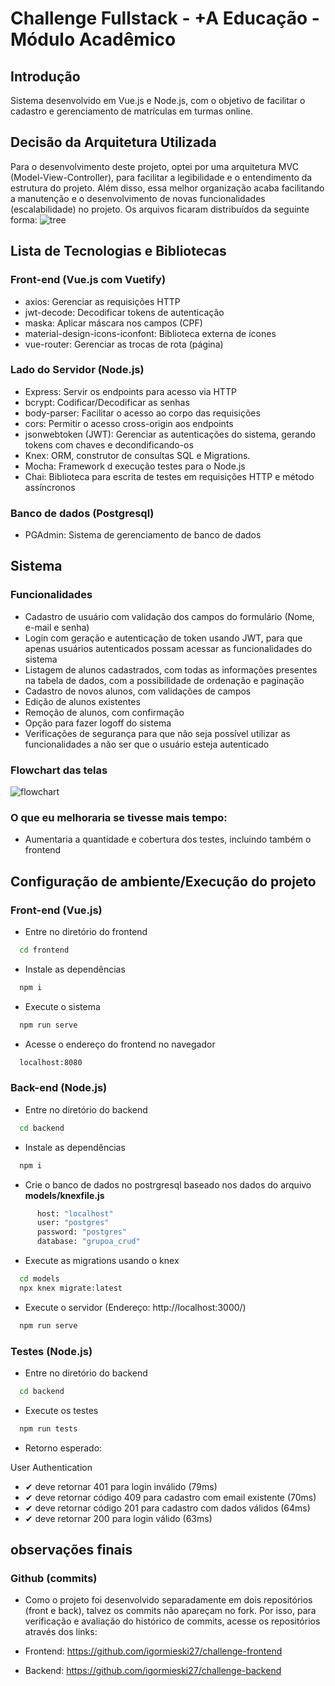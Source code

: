 # Challenge Fullstack - +A Educação - Módulo Acadêmico

## Introdução

Sistema desenvolvido em Vue.js e Node.js, com o objetivo de facilitar o cadastro e gerenciamento de matrículas em turmas online.

## Decisão da Arquitetura Utilizada

Para o desenvolvimento deste projeto, optei por uma arquitetura MVC (Model-View-Controller), para facilitar a legibilidade e o entendimento da estrutura do projeto. Além disso, essa melhor organização acaba facilitando a manutenção e o desenvolvimento de novas funcionalidades (escalabilidade) no projeto.
Os arquivos ficaram distribuídos da seguinte forma:
![tree](https://github.com/igormieski27/challenge-full-stack-web/assets/108681204/068061a4-872b-4166-9e91-182c865c7be1)

## Lista de Tecnologias e Bibliotecas

### Front-end (Vue.js com Vuetify)

- axios: Gerenciar as requisições HTTP
- jwt-decode: Decodificar tokens de autenticação
- maska: Aplicar máscara nos campos (CPF)
- material-design-icons-iconfont: Biblioteca externa de ícones
- vue-router: Gerenciar as trocas de rota (página)

### Lado do Servidor (Node.js)

- Express: Servir os endpoints para acesso via HTTP
- bcrypt: Codificar/Decodificar as senhas
- body-parser: Facilitar o acesso ao corpo das requisições
- cors: Permitir o acesso cross-origin aos endpoints
- jsonwebtoken (JWT): Gerenciar as autenticações do sistema, gerando tokens com chaves e decondificando-os
- Knex: ORM, construtor de consultas SQL e Migrations.
- Mocha: Framework d execução testes para o Node.js
- Chai: Biblioteca para escrita de testes em requisições HTTP e método assíncronos

### Banco de dados (Postgresql)

- PGAdmin: Sistema de gerenciamento de banco de dados

## Sistema

### Funcionalidades

- Cadastro de usuário com validação dos campos do formulário (Nome, e-mail e senha)
- Login com geração e autenticação de token usando JWT, para que apenas usuários autenticados possam acessar as funcionalidades do sistema
- Listagem de alunos cadastrados, com todas as informações presentes na tabela de dados, com a possibilidade de ordenação e paginação
- Cadastro de novos alunos, com validações de campos
- Edição de alunos existentes
- Remoção de alunos, com confirmação
- Opção para fazer logoff do sistema
- Verificações de segurança para que não seja possível utilizar as funcionalidades a não ser que o usuário esteja autenticado

### Flowchart das telas
![flowchart](https://github.com/igormieski27/challenge-full-stack-web/assets/108681204/871dcc15-cbc9-4355-bb52-56f0e28ced1d)

### O que eu melhoraria se tivesse mais tempo:

- Aumentaria a quantidade e cobertura dos testes, incluindo também o frontend

## Configuração de ambiente/Execução do projeto

### Front-end (Vue.js)

- Entre no diretório do frontend

```bash
  cd frontend
```

- Instale as dependências

```bash
  npm i
```

- Execute o sistema

```bash
  npm run serve
```

- Acesse o endereço do frontend no navegador

```bash
  localhost:8080
```

### Back-end (Node.js)

- Entre no diretório do backend

```bash
  cd backend
```

- Instale as dependências

```bash
  npm i
```

- Crie o banco de dados no postrgresql baseado nos dados do arquivo **models/knexfile.js**

```bash
      host: "localhost"
      user: "postgres"
      password: "postgres"
      database: "grupoa_crud"
```

- Execute as migrations usando o knex

```bash
  cd models
  npx knex migrate:latest
```

- Execute o servidor (Endereço: http://localhost:3000/)

```bash
  npm run serve
```

### Testes (Node.js)

- Entre no diretório do backend

```bash
  cd backend
```

- Execute os testes

```bash
  npm run tests
```

- Retorno esperado:

User Authentication
 - ✔ deve retornar 401 para login inválido (79ms)
 - ✔ deve retornar código 409 para cadastro com email existente (70ms)
 - ✔ deve retornar código 201 para cadastro com dados válidos (64ms)
 - ✔ deve retornar 200 para login válido (63ms)


## observações finais
### Github (commits)
 - Como o projeto foi desenvolvido separadamente em dois repositórios (front e back), talvez os commits não apareçam no fork. Por isso, para verificação e avaliação do histórico de commits, acesse os repositórios através dos links: 

 - Frontend: https://github.com/igormieski27/challenge-frontend
 - Backend: https://github.com/igormieski27/challenge-backend
